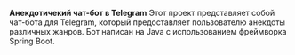 **Анекдотичекий чат-бот в Telegram**
Этот проект представляет собой чат-бота для Telegram, который предоставляет пользователю анекдоты различных жанров. Бот написан на Java с использованием фреймворка Spring Boot.
